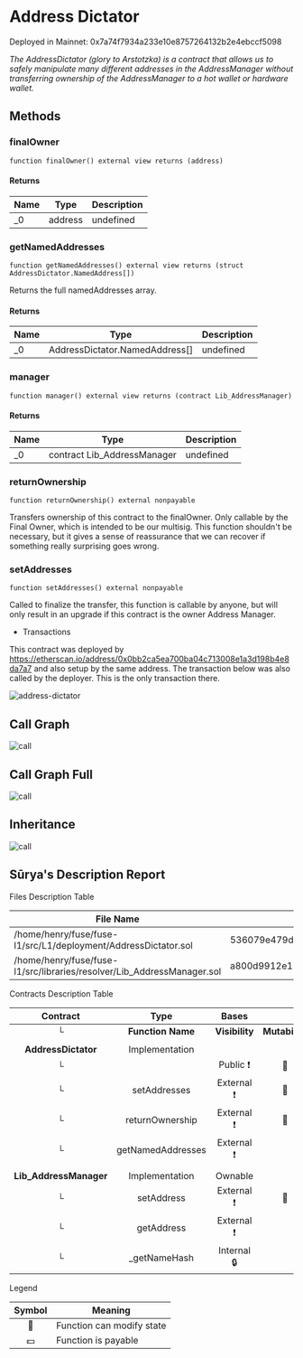 Address Dictator
================


Deployed in Mainnet: 0x7a74f7934a233e10e8757264132b2e4ebccf5098




*The AddressDictator (glory to Arstotzka) is a contract that allows us to safely manipulate      many different addresses in the AddressManager without transferring ownership of the      AddressManager to a hot wallet or hardware wallet.*

## Methods

### finalOwner

```solidity
function finalOwner() external view returns (address)
```



#### Returns

| Name | Type | Description |
|---|---|---|
| _0 | address | undefined

### getNamedAddresses

```solidity
function getNamedAddresses() external view returns (struct AddressDictator.NamedAddress[])
```

Returns the full namedAddresses array.




#### Returns

| Name | Type | Description |
|---|---|---|
| _0 | AddressDictator.NamedAddress[] | undefined

### manager

```solidity
function manager() external view returns (contract Lib_AddressManager)
```






#### Returns

| Name | Type | Description |
|---|---|---|
| _0 | contract Lib_AddressManager | undefined

### returnOwnership

```solidity
function returnOwnership() external nonpayable
```

Transfers ownership of this contract to the finalOwner. Only callable by the Final Owner, which is intended to be our multisig. This function shouldn&#39;t be necessary, but it gives a sense of reassurance that we can recover if something really surprising goes wrong.




### setAddresses

```solidity
function setAddresses() external nonpayable
```

Called to finalize the transfer, this function is callable by anyone, but will only result in an upgrade if this contract is the owner Address Manager.




* Transactions


This contract was deployed by https://etherscan.io/address/0x0bb2ca5ea700ba04c713008e1a3d198b4e8da7a7 and also setup by the same address.
The transaction below was also called by the deployer.
This is the only transaction there.

![address-dictator](../diagrams/address-dictator-xbabb37235bd38ae5a29717590eedfd9b02f84a12b890b2126feac68f223d7448.png)




## Call Graph

![call](../diagrams/address-dictator.svg)


## Call Graph Full

![call](../diagrams/address-dictator-full.svg)


## Inheritance


![call](../diagrams/address-dictator-inheritance.svg)



##  Sūrya's Description Report

 Files Description Table


|  File Name  |  SHA-1 Hash  |
|-------------|--------------|
| /home/henry/fuse/fuse-l1/src/L1/deployment/AddressDictator.sol | 536079e479d8a46c365d2740f0868d253941629f |
| /home/henry/fuse/fuse-l1/src/libraries/resolver/Lib_AddressManager.sol | a800d9912e132d96d03b8fff3760be510f94a424 |


 Contracts Description Table


|  Contract  |         Type        |       Bases      |                  |                 |
|:----------:|:-------------------:|:----------------:|:----------------:|:---------------:|
|     └      |  **Function Name**  |  **Visibility**  |  **Mutability**  |  **Modifiers**  |
||||||
| **AddressDictator** | Implementation |  |||
| └ | <Constructor> | Public ❗️ | 🛑  |NO❗️ |
| └ | setAddresses | External ❗️ | 🛑  |NO❗️ |
| └ | returnOwnership | External ❗️ | 🛑  |NO❗️ |
| └ | getNamedAddresses | External ❗️ |   |NO❗️ |
||||||
| **Lib_AddressManager** | Implementation | Ownable |||
| └ | setAddress | External ❗️ | 🛑  | onlyOwner |
| └ | getAddress | External ❗️ |   |NO❗️ |
| └ | _getNameHash | Internal 🔒 |   | |


 Legend

|  Symbol  |  Meaning  |
|:--------:|-----------|
|    🛑    | Function can modify state |
|    💵    | Function is payable |



